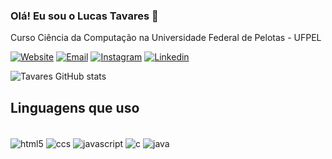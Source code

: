 ### Olá! Eu sou o Lucas Tavares 👋
Curso Ciência da Computação na Universidade Federal de Pelotas - UFPEL

[![Website](https://img.shields.io/badge/website-000000?style=for-the-badge&logo=About.me&logoColor=white)](https://lucasdutratavares.com.br)
[![Email](https://img.shields.io/badge/Gmail-D14836?style=for-the-badge&logo=gmail&logoColor=white
)](mailto:lucasdutratavares@gmail.com)
[![Instagram](https://img.shields.io/badge/Instagram-E4405F?style=for-the-badge&logo=instagram&logoColor=white
)](https://www.instagram.com/lucasttavaresz/)
[![Linkedin](https://img.shields.io/badge/LinkedIn-0077B5?style=for-the-badge&logo=linkedin&logoColor=white
)](https://www.linkedin.com/in/lucasdutratavares/)

![Tavares GitHub stats](https://github-readme-stats.vercel.app/api?username=ttavaresz&show_icons=true&theme=dracula)

## Linguagens que uso

<div style="display: inline_block"><br>
    <img align="center" alt="html5" src="https://img.shields.io/badge/HTML5-E34F26?style=for-the-badge&logo=html5&logoColor=white"/>
    <img align="center" alt="ccs" src="https://img.shields.io/badge/CSS3-1572B6?style=for-the-badge&logo=css3&logoColor=white"/>
    <img align="center" alt="javascript" src="https://img.shields.io/badge/JavaScript-F7DF1E?style=for-the-badge&logo=javascript&logoColor=black"/>
    <img align="center" alt="c" src="https://img.shields.io/badge/C-00599C?style=for-the-badge&logo=c&logoColor=white"/>
    <img align="center" alt="java" src="https://img.shields.io/badge/Java-ED8B00?style=for-the-badge&logo=java&logoColor=white"/>
</div>
